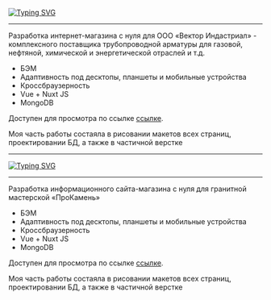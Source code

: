 [![Typing SVG](https://readme-typing-svg.herokuapp.com?color=%2336BCF7&lines=Vektor-Industrial)](https://git.io/typing-svg)
<hr>
<p>Разработка интернет-магазина с нуля для ООО «Вектор Индастриал» - комплексного поставщика трубопроводной арматуры для газовой, нефтяной, химической и энергетической отраслей и т.д.</p>
<ul>
    <li>БЭМ</li>
    <li>Адаптивность под десктопы, планшеты и мобильные устройства</li>
    <li>Кроссбраузерность</li>
    <li>Vue + Nuxt JS</li>
    <li>MongoDB</li>
</ul>
<p>Доступен для просмотра по ссылке <a href="https://vektor-ind.ru/">ссылке</a>.</p>
<p>Моя часть работы состаяла в рисовании макетов всех страниц, проектировании БД, а также в частичной верстке</p>

<hr>

[![Typing SVG](https://readme-typing-svg.herokuapp.com?color=%2336BCF7&lines=ProKamen)](https://git.io/typing-svg)
<hr>
<p>Разработка информационного сайта-магазина с нуля для гранитной мастерской «ПроКамень»</p>
<ul>
    <li>БЭМ</li>
    <li>Адаптивность под десктопы, планшеты и мобильные устройства</li>
    <li>Кроссбраузерность</li>
    <li>Vue + Nuxt JS</li>
    <li>MongoDB</li>
</ul>
<p>Доступен для просмотра по ссылке <a href="https://blue-website.na4u.ru/">ссылке</a>.</p>
<p>Моя часть работы состаяла в рисовании макетов всех страниц, проектировании БД, а также в частичной верстке</p>

